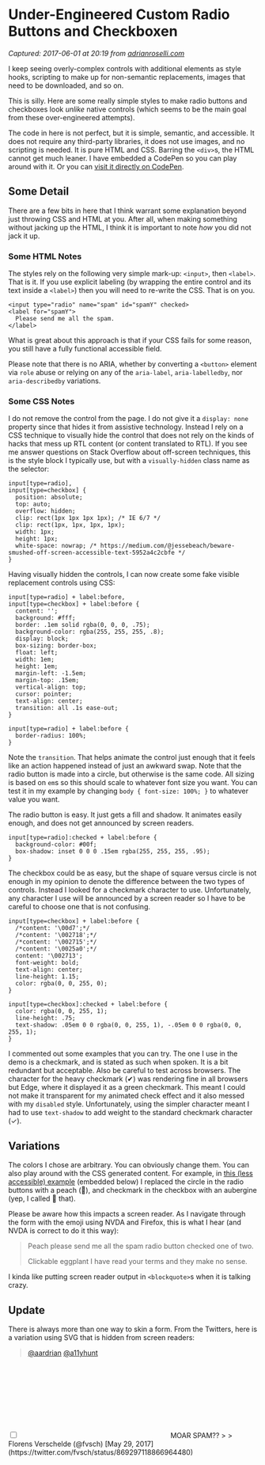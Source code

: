 # Under-Engineered Custom Radio Buttons and Checkboxen

_Captured: 2017-06-01 at 20:19 from [adrianroselli.com](http://adrianroselli.com/2017/05/under-engineered-custom-radio-buttons-and-checkboxen.html)_

I keep seeing overly-complex controls with additional elements as style hooks, scripting to make up for non-semantic replacements, images that need to be downloaded, and so on.

This is silly. Here are some really simple styles to make radio buttons and checkboxes look _unlike_ native controls (which seems to be the main goal from these over-engineered attempts).

The code in here is not perfect, but it is simple, semantic, and accessible. It does not require any third-party libraries, it does not use images, and no scripting is needed. It is pure HTML and CSS. Barring the `<div>`s, the HTML cannot get much leaner. I have embedded a CodePen so you can play around with it. Or you can [visit it directly on CodePen](https://codepen.io/aardrian/pen/PmgyaY/).

## Some Detail

There are a few bits in here that I think warrant some explanation beyond just throwing CSS and HTML at you. After all, when making something without jacking up the HTML, I think it is important to note _how_ you did not jack it up.

### Some HTML Notes

The styles rely on the following very simple mark-up: `<input>`, then `<label>`. That is it. If you use explicit labeling (by wrapping the entire control and its text inside a `<label>`) then you will need to re-write the CSS. That is on you.
    
    
    <input type="radio" name="spam" id="spamY" checked>
    <label for="spamY">
      Please send me all the spam.
    </label>

What is great about this approach is that if your CSS fails for some reason, you still have a fully functional accessible field.

Please note that there is no ARIA, whether by converting a `<button>` element via `role` abuse or relying on any of the `aria-label`, `aria-labelledby`, nor `aria-describedby` variations.

### Some CSS Notes

I do not remove the control from the page. I do not give it a `display: none` property since that hides it from assistive technology. Instead I rely on a CSS technique to visually hide the control that does not rely on the kinds of hacks that mess up RTL content (or content translated to RTL). If you see me answer questions on Stack Overflow about off-screen techniques, this is the style block I typically use, but with a `visually-hidden` class name as the selector:
    
    
    input[type=radio],
    input[type=checkbox] {
      position: absolute;
      top: auto;
      overflow: hidden;
      clip: rect(1px 1px 1px 1px); /* IE 6/7 */
      clip: rect(1px, 1px, 1px, 1px);
      width: 1px;
      height: 1px;
      white-space: nowrap; /* https://medium.com/@jessebeach/beware-smushed-off-screen-accessible-text-5952a4c2cbfe */
    }

Having visually hidden the controls, I can now create some fake visible replacement controls using CSS:
    
    
    input[type=radio] + label:before,
    input[type=checkbox] + label:before {
      content: '';
      background: #fff;
      border: .1em solid rgba(0, 0, 0, .75);
      background-color: rgba(255, 255, 255, .8);
      display: block;
      box-sizing: border-box;
      float: left;
      width: 1em;
      height: 1em;
      margin-left: -1.5em;
      margin-top: .15em;
      vertical-align: top;
      cursor: pointer;
      text-align: center;
      transition: all .1s ease-out;
    }
    
    input[type=radio] + label:before {
      border-radius: 100%;
    }

Note the `transition`. That helps animate the control just enough that it feels like an action happened instead of just an awkward swap. Note that the radio button is made into a circle, but otherwise is the same code. All sizing is based on `em`s so this should scale to whatever font size you want. You can test it in my example by changing `body { font-size: 100%; }` to whatever value you want.

The radio button is easy. It just gets a fill and shadow. It animates easily enough, and does not get announced by screen readers.
    
    
    input[type=radio]:checked + label:before {
      background-color: #00f;
      box-shadow: inset 0 0 0 .15em rgba(255, 255, 255, .95);
    }

The checkbox could be as easy, but the shape of square versus circle is not enough in my opinion to denote the difference between the two types of controls. Instead I looked for a checkmark character to use. Unfortunately, any character I use will be announced by a screen reader so I have to be careful to choose one that is not confusing.
    
    
    input[type=checkbox] + label:before {
      /*content: '\00d7';*/
      /*content: '\002718';*/
      /*content: '\002715';*/
      /*content: '\0025a0';*/
      content: '\002713';
      font-weight: bold;
      text-align: center;
      line-height: 1.15;
      color: rgba(0, 0, 255, 0);
    }
    
    input[type=checkbox]:checked + label:before {
      color: rgba(0, 0, 255, 1);
      line-height: .75;
      text-shadow: .05em 0 0 rgba(0, 0, 255, 1), -.05em 0 0 rgba(0, 0, 255, 1);
    }

I commented out some examples that you can try. The one I use in the demo is a checkmark, and is stated as such when spoken. It is a bit redundant but acceptable. Also be careful to test across browsers. The character for the heavy checkmark (✔) was rendering fine in all browsers but Edge, where it displayed it as a green checkmark. This meant I could not make it transparent for my animated check effect and it also messed with my `disabled` style. Unfortunately, using the simpler character meant I had to use `text-shadow` to add weight to the standard checkmark character (✓).

## Variations

The colors I chose are arbitrary. You can obviously change them. You can also play around with the CSS generated content. For example, in [this (less accessible) example](https://s.codepen.io/aardrian/debug/ZKNXOW) (embedded below) I replaced the circle in the radio buttons with a peach (🍑), and checkmark in the checkbox with an aubergine (yep, I called 🍆 that).

Please be aware how this impacts a screen reader. As I navigate through the form with the emoji using NVDA and Firefox, this is what I hear (and NVDA is correct to do it this way):

> Peach please send me all the spam radio button checked one of two. 
> 
> Clickable eggplant I have read your terms and they make no sense. 

I kinda like putting screen reader output in `<blockquote>`s when it is talking crazy.

## Update

There is always more than one way to skin a form. From the Twitters, here is a variation using SVG that is hidden from screen readers:

> [@aardrian](https://twitter.com/aardrian) [@a11yhunt](https://twitter.com/a11yhunt) <label class="customCheckbox">  
<input type="checkbox">  
<svg aria-hidden="true"><use/><g/></svg>  
MOAR SPAM??  
</label>
> 
> Florens Verschelde (@fvsch) [May 29, 2017](https://twitter.com/fvsch/status/869297118866964480)
